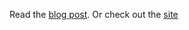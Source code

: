 Read the [blog post](https://dev.to/siddharthshyniben/writing-a-command-system-in-javascript-ifd). Or check out the [site](https://siddharthshyniben.github.io/cmd-quiz)
